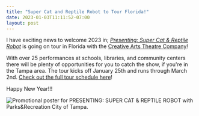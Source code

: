 ```yaml
---
title: "Super Cat and Reptile Robot to Tour Florida!"
date: 2023-01-03T11:11:52-07:00
layout: post
---
```


I have exciting news to welcome 2023 in; [*Presenting: Super Cat & Reptile Robot*](https://newplayexchange.org/plays/232233/presenting-super-cat-reptile-robot-tremendous-tickle-trouble) is going on tour in Florida with the [Creative Arts Theatre Company](https://www.tampa.gov/parks-and-recreation/activities-recreation/arts-and-theatre/creative-arts-theatre)!

With over 25 performances at schools, libraries, and community centers there will be plenty of opportunities for you to catch the show, if you're in the Tampa area. The tour kicks off January 25th and runs through March 2nd. [Check out the full tour schedule here](https://www.tampa.gov/document/super-cat-touring-schedule-winter-2022-112231)! 

Happy New Year!!!

![Promotional poster for PRESENTING: SUPER CAT & REPTILE ROBOT with Parks&Recreation City of Tampa.](/images/show_art_super_cat_reptile_robot.jpeg)
